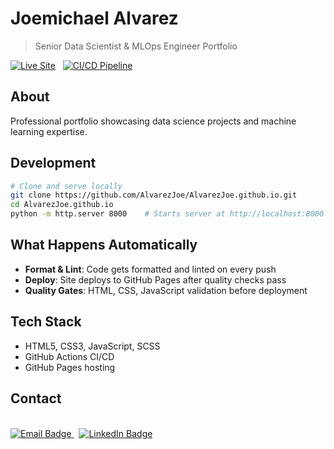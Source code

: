 # Joemichael Alvarez

> Senior Data Scientist & MLOps Engineer Portfolio

[![Live Site](https://img.shields.io/badge/live-alvarezjoe.github.io-blue)](https://alvarezjoe.github.io)
&nbsp;
[![CI/CD Pipeline](https://github.com/AlvarezJoe/AlvarezJoe.github.io/workflows/CI/CD%20Pipeline/badge.svg)](https://github.com/AlvarezJoe/AlvarezJoe.github.io/actions)

## About

Professional portfolio showcasing data science projects and machine learning expertise.

## Development

```bash
# Clone and serve locally
git clone https://github.com/AlvarezJoe/AlvarezJoe.github.io.git
cd AlvarezJoe.github.io
python -m http.server 8000    # Starts server at http://localhost:8000
```

## What Happens Automatically

- **Format & Lint**: Code gets formatted and linted on every push
- **Deploy**: Site deploys to GitHub Pages after quality checks pass
- **Quality Gates**: HTML, CSS, JavaScript validation before deployment

## Tech Stack

- HTML5, CSS3, JavaScript, SCSS
- GitHub Actions CI/CD
- GitHub Pages hosting

## Contact

<br>
<a href="mailto:joemichael.alvarez@gmail.com" target="_blank">
	<img src="https://img.shields.io/badge/email-joemichael.alvarez@gmail.com-d14836?style=for-the-badge&logo=gmail&logoColor=white" alt="Email Badge" />
</a>
&nbsp;
<a href="https://linkedin.com/in/joemichael-alvarez" target="_blank">
	<img src="https://img.shields.io/badge/linkedin-joemichael--alvarez-0077b5?style=for-the-badge&logo=linkedin&logoColor=white" alt="LinkedIn Badge" />
</a>
